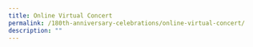```yaml
---
title: Online Virtual Concert
permalink: /180th-anniversary-celebrations/online-virtual-concert/
description: ""
---
```

